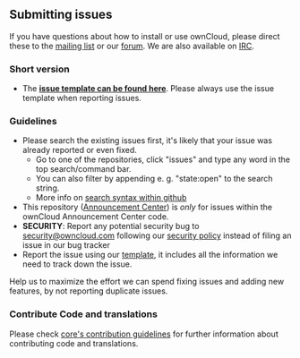 ## Submitting issues

If you have questions about how to install or use ownCloud, please direct these to the [mailing list][mailinglist] or our [forum][forum]. We are also available on [IRC][irc].

### Short version

 * The [**issue template can be found here**][template]. Please always use the issue template when reporting issues.

### Guidelines
* Please search the existing issues first, it's likely that your issue was already reported or even fixed.
  - Go to one of the repositories, click "issues" and type any word in the top search/command bar.
  - You can also filter by appending e. g. "state:open" to the search string.
  - More info on [search syntax within github](https://help.github.com/articles/searching-issues)
* This repository ([Announcement Center](https://github.com/owncloud/announcementcenter/issues)) is *only* for issues within the ownCloud Announcement Center code.
* __SECURITY__: Report any potential security bug to security@owncloud.com following our [security policy](https://owncloud.org/security/) instead of filing an issue in our bug tracker
* Report the issue using our [template][template], it includes all the information we need to track down the issue.

Help us to maximize the effort we can spend fixing issues and adding new features, by not reporting duplicate issues.

[template]: https://raw.github.com/owncloud/core/master/issue_template.md
[mailinglist]: https://mailman.owncloud.org/mailman/listinfo/owncloud
[forum]: https://forum.owncloud.org/
[irc]: https://webchat.freenode.net/?channels=owncloud&uio=d4

### Contribute Code and translations
Please check [core's contribution guidelines](https://github.com/owncloud/core/blob/master/CONTRIBUTING.md) for further information about contributing code and translations.
